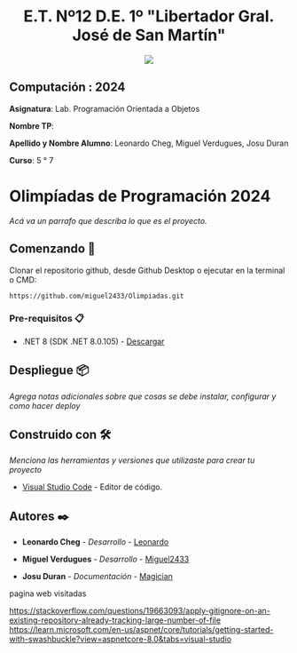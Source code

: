 <h1 align="center"> E.T. Nº12 D.E. 1º "Libertador Gral. José de San Martín" </h1>
<p align="center">
  <img src="https://et12.edu.ar/imgs/et12.svg">
</p>

## Computación : 2024

**Asignatura**: Lab. Programación Orientada a Objetos

**Nombre TP**: 

**Apellido y Nombre Alumno**: Leonardo Cheg, Miguel Verdugues, Josu Duran

**Curso**: 5 ° 7

# Olimpíadas de Programación 2024

_Acá va un parrafo que describa lo que es el proyecto._

## Comenzando 🚀

Clonar el repositorio github, desde Github Desktop o ejecutar en la terminal o CMD:

```
https://github.com/miguel2433/Olimpiadas.git
```

### Pre-requisitos 📋

- .NET 8 (SDK .NET 8.0.105) - [Descargar](https://dotnet.microsoft.com/es-es/download/dotnet/8.0)

## Despliegue 📦

_Agrega notas adicionales sobre que cosas se debe instalar, configurar y como hacer deploy_

## Construido con 🛠️

_Menciona las herramientas y versiones que utilizaste para crear tu proyecto_

* [Visual Studio Code](https://code.visualstudio.com/#alt-downloads) - Editor de código.


## Autores ✒️


* **Leonardo Cheg** - *Desarrollo* - [Leonardo](https://github.com/ChengLeonardo)

* **Miguel Verdugues** - *Desarrollo* - [Miguel2433](https://github.com/miguel2433)

* **Josu Duran** - *Documentación* - [Magician](https://github.com/JosuGuzman)




pagina web visitadas

https://stackoverflow.com/questions/19663093/apply-gitignore-on-an-existing-repository-already-tracking-large-number-of-file
https://learn.microsoft.com/en-us/aspnet/core/tutorials/getting-started-with-swashbuckle?view=aspnetcore-8.0&tabs=visual-studio
